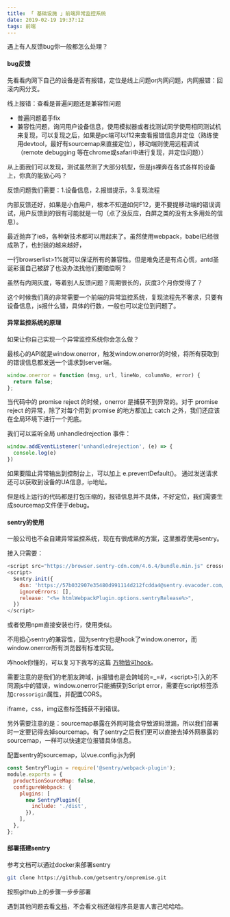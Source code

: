 ```yaml
---
title: 「 基础设施 」前端异常监控系统
date: 2019-02-19 19:37:12
tags: 前端
---
```

遇上有人反馈bug你一般都怎么处理？

<!-- more -->
#### bug反馈

先看看内网下自己的设备是否有报错，定位是线上问题or内网问题，内网报错：回滚内网分支。

线上报错：查看是普遍问题还是兼容性问题

* 普遍问题着手fix
* 兼容性问题，询问用户设备信息，使用模拟器或者找测试同学使用相同测试机来复现，可以复现之后，如果是pc端可以f12来查看报错信息并定位（熟练使用devtool，最好有sourcemap来直接定位），移动端则使用远程调试（remote debugging 等在chrome或safari中进行复现，并定位问题））

从上面我们可以发现，测试虽然测了大部分机型，但是js裸奔在各式各样的设备上，你真的能放心吗？

反馈问题我们需要：1.设备信息，2.报错提示，3.复现流程

内部反馈还好，如果是小白用户，根本不知道如何F12，更不要提移动端的错误调试，用户反馈到的很有可能就是一句（点了没反应，白屏之类的没有太多用处的信息）。

最近抛弃了ie8，各种新技术都可以用起来了。虽然使用webpack，babel已经很成熟了，也封装的越来越好，

一行browserlist&gt;1%就可以保证所有的兼容性。但是难免还是有点心慌，antd圣诞彩蛋自己被辞了也没办法找他们要赔偿啊？

虽然有内网灰度，等着别人反馈问题？周期很长的，灰度3个月你受得了？

这个时候我们真的非常需要一个前端的异常监控系统，复现流程先不奢求，只要有设备信息，js报什么错，具体的行数，一般也可以定位到问题了。

#### 异常监控系统的原理

如果让你自己实现一个异常监控系统你会怎么做？

最核心的API就是window.onerror，触发window.onerror的时候，将所有获取到的错误信息都发送一个请求到server端。

```js
window.onerror = function (msg, url, lineNo, columnNo, error) {
  return false;
};
```
当代码中的 promise reject 的时候，onerror 是捕获不到异常的。对于 promise reject 的异常，除了对每个用到 promise 的地方都加上 catch 之外，我们还应该在全局环境下进行一个兜底。

我们可以监听全局 unhandledrejection 事件：
```js
window.addEventListener('unhandledrejection', (e) => {
  console.log(e)
})
```
如果要阻止异常输出到控制台上，可以加上 e.preventDefault()。
通过发送请求还可以获取到设备的UA信息，ip地址。

但是线上运行的代码都是打包压缩的，报错信息并不具体，不好定位，我们需要生成sourcemap文件便于debug。

#### sentry的使用

一般公司也不会自建异常监控系统，现在有很成熟的方案，这里推荐使用sentry。

接入只需要：

```js
<script src="https://browser.sentry-cdn.com/4.6.4/bundle.min.js" crossorigin="anonymous"></script>
<script>
  Sentry.init({
    dsn: 'https://57b032907e35480d991114d212fcdda4@sentry.evacoder.com/2',
    ignoreErrors: [],
    release: "<%= htmlWebpackPlugin.options.sentryRelease%>",
  })
</script>
```

或者使用npm直接安装也行，使用类似。

不用担心sentry的兼容性，因为sentry也是hook了window.onerror，而window.onerror所有浏览器有标准实现。

咋hook你懂的，可以复习下我写的这篇 [万物皆可hook](https://www.evacoder.com/2019/02/15/iframe_security/)。

需要注意的是我们的老朋友跨域，js报错也是会跨域的=\_=\#，&lt;script&gt;引入的不同源js中的错误，window.onerror只能捕获到Script error，需要在script标签添加`crossorigin`属性，并配置CORS。

iframe，css，img这些标签捕获不到错误。

另外需要注意的是：sourcemap暴露在外网可能会导致源码泄漏，所以我们部署时一定要记得去掉sourcemap。有了sentry之后我们更可以直接去掉外网暴露的sourcemap，一样可以快速定位报错具体信息。

配置sentry的sourcemap，以vue.config.js为例

```js
const SentryPlugin = require('@sentry/webpack-plugin');
module.exports = {
  productionSourceMap: false,
  configureWebpack: {
    plugins: [
      new SentryPlugin({
        include: './dist',
      }),
    ],
  },
};

```
#### 部署搭建sentry
参考文档可以通过docker来部署sentry
```bash
git clone https://github.com/getsentry/onpremise.git
```
按照github上的步骤一步步部署

遇到其他问题去看[文档](https://docs.sentry.io)，不会看文档还做程序员是害人害己哈哈哈。
